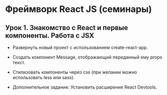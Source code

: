 # Фреймворк React JS (семинары)

## Урок 1. Знакомство с React и первые компоненты. Работа с JSX

- Развернуть новый проект с использованием create-react-app.

- Создать компонент Message, отображающий переданный ему props текст.

- Стилизовать компоненты через css (при желании можно использовать less или sass).

- Дополнительное задание: Установить расширение React Devtools.
